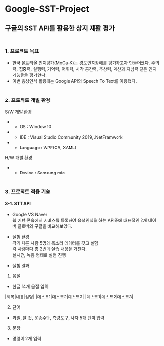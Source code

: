 # Google-SST-Project
## 구글의 SST API를 활용한 상지 재활 평가 <br/><br/>

### **1. 프로젝트 목표**

- 한국 몬트리올 인지평가(MoCa-K)는 경도인지장애를 평가하고자 만들어졌다. 주의력, 집중력, 실행력, 기억력, 어휘력, 시각 공간력, 추상력, 계산과 지남력 같은 인지 기능들을 평가한다.
- 이번 음성인식 활용에는 Google API의 Speech To Text를 이용했다. <br/><br/>


### **2. 프로젝트 개발 환경**

S/W 개발 환경
* - OS : Window 10
* - IDE : Visual Studio Community 2019, .NetFramwork
* - Language : WPF(C#, XAML)

H/W 개발 환경
* - Device : Samsung mic  <br/><br/>

### **3. 프로젝트 적용 기술**

#### 3-1. STT API
- Google VS Naver  
웹 기반 콘솔에서 서비스를 등록하여 음성인식을 하는 API중에 대표적인 2개 네이버 클로버와 구글을 비교해보았다.

- 실험 환경  
각기 다른 사람 5명의 목소리 데이터를 갖고 실험  
각 사람마다 총 2번의 실습 내용을 거친다.  
실시간, 녹음 형태로 실험 진행  

- 실험 결과

1. 음절 
- 한글 14개 음절 입력

|제목|내용|설명|
|테스트1|테스트2|테스트3|
|테스트1|테스트2|테스트3|


2. 단어  
- 과일, 탈 것, 운송수단, 측량도구, 사자 5개 단어 입력  




3. 문장  
- 명령어 2개 입력  



















